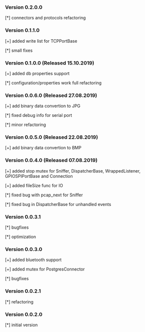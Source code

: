 ### Version 0.2.0.0
[*] connectors and protocols refactoring

### Version 0.1.1.0
[+] added write list for TCPPortBase

[*] small fixes

### Version 0.1.0.0 (Released 15.10.2019)
[+] added db properties support

[*] configuration/properties work full refactoring

### Version 0.0.6.0 (Released 27.08.2019)
[+] add binary data convertion to JPG

[*] fixed debug info for serial port

[*] minor refactoring

### Version 0.0.5.0 (Released 22.08.2019)
[+] add binary data convertion to BMP

### Version 0.0.4.0 (Released 07.08.2019)
[+] added stop mutex for Sniffer, DispatcherBase, WrappedListener, GPIOSPIPortBase and Connection

[+] added fileSize func for IO

[*] fixed bug with pcap_next for Sniffer

[*] fixed bug in DispatcherBase for unhandled events

### Version 0.0.3.1
[*] bugfixes

[*] optimization

### Version 0.0.3.0
[+] added bluetooth support

[+] added mutex for PostgresConnector

[*] bugfixes

### Version 0.0.2.1
[*] refactoring

### Version 0.0.2.0
[*] initial version
